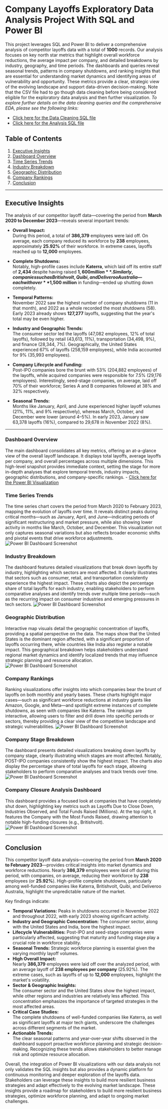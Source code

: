 # Company Layoffs Exploratory Data Analysis Project With SQL and Power BI
This project leverages SQL and Power BI to deliver a comprehensive analysis of competitor layoffs data with a total of **1000** records. Our analysis focuses on key north star metrics that highlight overall workforce reductions, the average impact per company, and detailed breakdowns by industry, geography, and time periods. The dashboards and queries reveal seasonal trends, patterns in company shutdowns, and ranking insights that are essential for understanding market dynamics and identifying areas of vulnerability and opportunity. These metrics provide a clear, strategic view of the evolving landscape and support data-driven decision-making. Note that the CSV file had to go though data cleaning before being considered eligible for the exploratory data analysis and then further visualization. *To explore further details on the data cleaning queries and the comprehensive EDA, please see the following links:*

- [Click here for the Data Cleaning SQL file](./data_cleaning.sql)
- [Click here for the Analysis SQL file](./analysis.sql)


## Table of Contents


1. [Executive Insights](#executive-insights)
2. [Dashboard Overview](#dashboard-overview)
3. [Time Series Trends](#time-series-trends)
4. [Industry Breakdown](#industry-breakdown)
5. [Geographic Distribution](#geographic-distribution)
6. [Company Rankings](#company-rankings)
7. [Conclusion](#conclusion)

---

## Executive Insights

The analysis of our competitor layoff data—covering the period from **March 2020 to December 2023**—reveals several important trends:

- **Overall Impact:**  
  During this period, a total of **386,379** employees were laid off. On average, each company reduced its workforce by **238** employees, approximately **25.92%** of their workforce. In extreme cases, layoffs reached up to **12,000** employees.

- **Complete Shutdowns:**  
  Notably, high-profile cases include **Katerra**, which laid off its entire staff of **2,434** despite having raised **$1,600 million**. Similarly, companies such as Britishvolt, Quibi, and Deliveroo Australia—each with over **$1,500 million** in funding—ended up shutting down completely.

- **Temporal Patterns:**  
  November 2022 saw the highest number of company shutdowns (11 in that month), and 2022 as a whole recorded the most shutdowns (58). Early 2023 already shows **127,277** layoffs, suggesting that the year's total may be even higher.

- **Industry and Geographic Trends:**  
  The consumer sector led the layoffs (47,082 employees, 12% of total layoffs), followed by retail (43,613, 11%), transportation (34,498, 9%), and finance (28,344, 7%). Geographically, the United States experienced 67% of layoffs (258,159 employees), while India accounted for 9% (35,993 employees).

- **Company Lifecycle and Funding:**  
  Post-IPO companies bore the brunt with 53% (204,882 employees) of the layoffs, while acquired companies were responsible for 7.5% (29,176 employees). Interestingly, seed-stage companies, on average, laid off 70% of their workforce; Series A and B companies followed at 38% and 32% respectively.

- **Seasonal Trends:**  
  Months like January, April, and June experienced higher layoff volumes (21%, 11%, and 9% respectively), whereas March, October, and December were lower (around 4–5%). In early 2023, January saw 63,378 layoffs (16%), compared to 29,678 in November 2022 (8%).

---

### Dashboard Overview

The main dashboard consolidates all key metrics, offering an at-a-glance view of the overall layoff landscape. It displays total layoffs, average layoffs per company, and overall percentages across multiple dimensions. This high-level snapshot provides immediate context, setting the stage for more in-depth analyses that explore temporal trends, industry impacts, geographic distributions, and company-specific rankings. - [Click here for the Power BI Visualization](./layoffs.pbix)

### Time Series Trends

The time series chart covers the period from March 2020 to February 2023, mapping the evolution of layoffs over time. It reveals distinct peaks during critical months—such as January, April, and June—indicating periods of significant restructuring and market pressure, while also showing lower activity in months like March, October, and December. This visualization not only captures seasonal variations but also reflects broader economic shifts and pivotal events that drive workforce adjustments.
![Power BI Dashboard Screenshot](images/Screenshot%202025-02-24%20182054.png)

### Industry Breakdown

The dashboard features detailed visualizations that break down layoffs by industry, highlighting which sectors are most affected. It clearly illustrates that sectors such as consumer, retail, and transportation consistently experience the highest impact. These charts also depict the percentage share of total layoffs for each industry, enabling stakeholders to perform comparative analyses and identify trends over multiple time periods—such as the recurring impact on consumer industries and emerging pressures in tech sectors.
![Power BI Dashboard Screenshot](images/Screenshot%202025-02-24%20182142.png)

### Geographic Distribution

Interactive map visuals detail the geographic concentration of layoffs, providing a spatial perspective on the data. The maps show that the United States is the dominant region affected, with a significant proportion of layoffs occurring there, while countries like India also register a notable impact. This geographical breakdown helps stakeholders understand regional market dynamics and identify localized trends that may influence strategic planning and resource allocation.
![Power BI Dashboard Screenshot](images/Screenshot%2025-02-24%182113.png)

### Company Rankings

Ranking visualizations offer insights into which companies bear the brunt of layoffs on both monthly and yearly bases. These charts highlight major cases—such as significant workforce reductions at industry giants like Amazon, Google, and Meta—and spotlight extreme instances of complete shutdowns, as seen with companies like Katerra. The rankings are interactive, allowing users to filter and drill down into specific periods or sectors, thereby providing a clear view of the competitive landscape and strategic vulnerabilities.
![Power BI Dashboard Screenshot](images/Screenshot%202025-02-24%20182142.png)

### Company Stage Breakdown
The dashboard presents detailed visualizations breaking down layoffs by company stage, clearly illustrating which stages are most affected. Notably, POST-IPO companies consistently show the highest impact. The charts also display the percentage share of total layoffs for each stage, allowing stakeholders to perform comparative analyses and track trends over time.
![Power BI Dashboard Screenshot](images/Screenshot%202025-02-24%20182200.png)

### Company Closure Analysis Dashboard

This dashboard provides a focused look at companies that have completely shut down, highlighting key metrics such as Layoffs Due to Close Down, Industries Observed, and Total Funds Raised (Millions). At the top right, it features the Company with the Most Funds Raised, drawing attention to notable high-funding closures (e.g., Britishvolt).
![Power BI Dashboard Screenshot](images/Screenshot%202025-02-24%20182129.png)

---



## Conclusion

This competitor layoff data analysis—covering the period from **March 2020 to February 2023**—provides critical insights into market dynamics and workforce reductions. Nearly **386,379** employees were laid off during this period, with companies, on average, reducing their workforce by **238** employees (or **25.92%**). High-profile complete shutdowns, particularly among well-funded companies like Katerra, Britishvolt, Quibi, and Deliveroo Australia, highlight the unpredictable nature of the market.

Key findings indicate:
- **Temporal Variations:** Peaks in shutdowns occurred in November 2022 and throughout 2022, with early 2023 showing significant activity.
- **Industry and Geographic Concentration:** The consumer sector, along with the United States and India, bore the highest impact.
- **Lifecycle Vulnerabilities:** Post-IPO and seed-stage companies were particularly affected, suggesting that maturity and funding stage play a crucial role in workforce stability.
- **Seasonal Trends:** Strategic workforce planning is essential given the varying monthly layoff volumes.
- **High Overall Impact:**  
  Nearly **386,379** employees were laid off over the analyzed period, with an average layoff of **238 employees per company** (25.92%). The extreme cases, such as layoffs of up to **12,000** employees, highlight the market's volatility.
- **Sector & Geographic Insights:**  
  The consumer sector and the United States show the highest impact, while other regions and industries are relatively less affected. This concentration emphasizes the importance of targeted strategies in the most affected areas.
- **Critical Case Studies:**  
  The complete shutdowns of well-funded companies like Katerra, as well as significant layoffs at major tech giants, underscore the challenges across different segments of the market.
- **Actionable Trends:**  
  The clear seasonal patterns and year-over-year shifts observed in the dashboard support proactive workforce planning and strategic decision-making. Recognizing these trends allows stakeholders to better manage risk and optimize resource allocation.

Overall, the integration of Power BI visualizations with our data analysis not only validates the SQL insights but also provides a dynamic platform for continuous monitoring and deeper exploration of the layoffs data. Stakeholders can leverage these insights to build more resilient business strategies and adapt effectively to the evolving market landscape. These insights provide a roadmap for stakeholders to build more resilient business strategies, optimize workforce planning, and adapt to ongoing market challenges.
